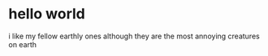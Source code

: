 # hello world

i like my fellow earthly ones although they are the most annoying creatures on earth
